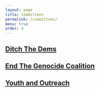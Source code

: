 ```yaml
---
layout: page
title: Committees
permalink: /committees/
menu: true
order: 4
---
```


## <a href="/ditch_the_dems">Ditch The Dems</a>

## <a href="/end_the_genocide_coalition">End The Genocide Coalition</a>

## <a href="/youth_and_outreach">Youth and Outreach</a>